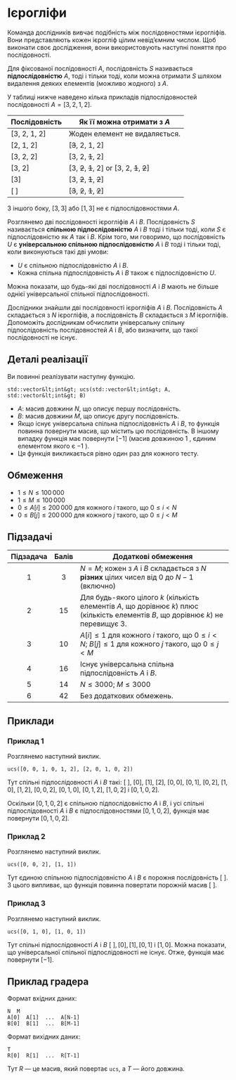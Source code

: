 # Ієрогліфи

Команда дослідників вивчає подібність між послідовностями ієрогліфів.
Вони представляють кожен ієрогліф цілим невід’ємним числом.
Щоб виконати своє дослідження,
 вони використовують наступні поняття про послідовності.

Для фіксованої послідовності $A$,
 послідовність $S$ називається **підпослідовністю** $A$,
 тоді і тільки тоді, коли можна отримати $S$
 шляхом видалення деяких елементів (можливо жодного) з $A$.

У таблиці нижче наведено кілька прикладів підпослідовностей послідовності $A = [3, 2, 1, 2]$.

| Послідовність    | Як її можна отримати з $A$ |
|----------------|---------------------------------|
| [3, 2, 1, 2] | Жоден елемент не видаляється.
| [2, 1, 2]     | [<s>3</s>, 2, 1, 2]
| [3, 2, 2]     | [3, 2, <s>1</s>, 2]
| [3, 2]         | [3, <s>2</s>, <s>1</s>, 2] or [3, 2, <s>1</s>, <s>2</s>]
| [3]             | [3, <s>2</s>, <s>1</s>, <s>2</s>]
| [ ]              | [<s>3</s>, <s>2</s>, <s>1</s>, <s>2</s>]

З іншого боку, $[3, 3]$ або $[1, 3]$ не є підпослідовностями $A$.

Розглянемо дві послідовності ієрогліфів $A$ і $B$.
Послідовність $S$ називається **спільною підпослідовністю** $A$ і $B$
 тоді і тільки тоді, коли $S$ є підпослідовністю як $A$ так і $B$.
Крім того, ми говоримо, що послідовність $U$ є **універсальною спільною підпослідовністю** $A$ і $B$
 тоді і тільки тоді, коли виконуються такі дві умови:
* $U$ є спільною підпослідовністю $A$ і $B$.
* Кожна спільна підпослідовність $A$ і $B$ також є підпослідовністю $U$.

Можна показати, що будь-які дві послідовності $A$ і $B$
 мають не більше однієї універсальної спільної підпослідовності.

Дослідники знайшли дві послідовності ієрогліфів $A$ і $B$.
Послідовність $A$ складається з $N$ ієрогліфів,
 а послідовність $B$ складається з $M$ ієрогліфів.
Допоможіть дослідникам обчислити
 універсальну спільну підпослідовність послідовностей $A$ і $B$,
 або визначити, що такої послідовності не існує.

## Деталі реалізації

Ви повинні реалізувати наступну функцію.

```
std::vector&lt;int&gt; ucs(std::vector&lt;int&gt; A, std::vector&lt;int&gt; B)
```
* $A$: масив довжини $N$, що описує першу послідовність.
* $B$: масив довжини $M$, що описує другу послідовність.
* Якщо існує універсальна спільна підпослідовність $A$ і $B$, то
   функція повинна повернути масив, що містить цю послідовність.
  В іншому випадку функція має повернути $[-1]$
   (масив довжиною $1$ , єдиним елементом якого є $-1$ ).
* Ця функція викликається рівно один раз для кожного тесту.

## Обмеження

* $1 \leq N \leq 100\,000$
* $1 \leq M \leq 100\,000$
* $0 \leq A[i] \leq 200\,000$ для кожного $i$ такого, що  $0 \leq i < N$
* $0 \leq B[j] \leq 200\,000$ для кожного $j$ такого, що $0 \leq j < M$

## Підзадачі

| Підзадача | Балів  | Додаткові обмеження |
| :-----: | :----: | ---------------------- |
| 1       | $3$    | $N = M$; кожен з $A$ і $B$ складається з $N$ **різних** цілих чисел від $0$ до $N-1$ (включно)
| 2       | $15$   | Для будь-якого цілого $k$ (кількість елементів $A$, що дорівнює $k$) плюс (кількість елементів $B$, що дорівнює $k$) не перевищує $3$.
| 3 | $10$ | $A[i] \leq 1$ для кожного $i$ такого, що $0 \leq i < N$; $B[j] \leq 1$ для кожного $j$ такого, що $0 \leq j < M$
| 4 | $16$ | Існує універсальна спільна підпослідовність $A$ і $B$.
| 5 | $14$ | $N \leq 3000$; $M \leq 3000$
| 6 | $42$ | Без додаткових обмежень.

## Приклади

### Приклад 1

Розглянемо наступний виклик.

```
ucs([0, 0, 1, 0, 1, 2], [2, 0, 1, 0, 2])
```

Тут спільні підпослідовності $A$ і $B$ такі:
 $[\ ]$, $[0]$, $[1]$, $[2]$, $[0, 0]$, $[0, 1]$, $[0, 2]$, $[1, 0]$, $[1, 2]$, $[0, 0, 2]$, $[0, 1, 0]$, $[0, 1, 2]$, $[1, 0, 2]$ і $[0, 1, 0, 2]$.

Оскільки $[0, 1, 0, 2]$ є спільною підпослідовністю $A$ і $B$, і
 усі спільні підпослідовності $A$ і $B$ є підпослідовностями $[0, 1, 0, 2]$,
 функція має повернути $[0, 1, 0, 2]$.

### Приклад 2

Розглянемо наступний виклик.

```
ucs([0, 0, 2], [1, 1])
```

Тут єдиною спільною підпослідовністю $A$ і $B$ є порожня послідовність $[\ ]$.
З цього випливає, що функція повинна повертати порожній масив $[\ ]$.

### Приклад 3

Розглянемо наступний виклик.
```
ucs([0, 1, 0], [1, 0, 1])
```

Тут спільні підпослідовності $A$ і $B$
 $[\ ], [0], [1], [0, 1]$ і $[1, 0]$.
Можна показати, що універсальної спільної підпослідовності не існує.
Отже, функція має повернути $[-1]$.

## Приклад градера

Формат вхідних даних:

```
N  M
A[0]  A[1]  ...  A[N-1]
B[0]  B[1]  ...  B[M-1]
```

Формат вихідних даних:

```
T
R[0]  R[1]  ...  R[T-1]
```

Тут $R$ — це масив, який повертає `ucs`, а $T$ — його довжина.
